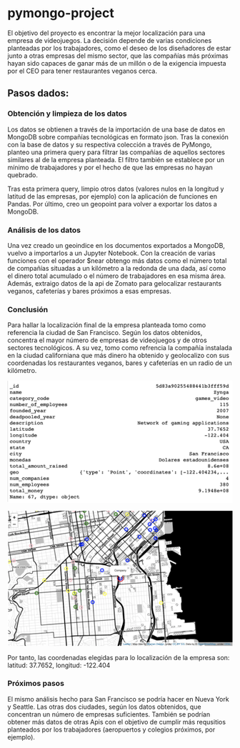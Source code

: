 # pymongo-project

El objetivo del proyecto es encontrar la mejor localización para una empresa de videojuegos. La decisión depende de varias condiciones planteadas por los trabajadores, como el deseo de los diseñadores de estar junto a otras empresas del mismo sector, que las compañías más próximas hayan sido capaces de ganar más de un millón o de la exigencia impuesta por el CEO para tener restaurantes veganos cerca.

## Pasos dados:

### Obtención y limpieza de los datos

Los datos se obtienen a través de la importación de una base de datos en MongoDB sobre compañías tecnológicas en formato json. Tras la conexión con la base de datos y su respectiva colección a través de PyMongo, planteo una primera query para filtrar las compañías de aquellos sectores similares al de la empresa planteada. El filtro también se establece por un mínimo de trabajadores y por el hecho de que las empresas no hayan quebrado.

Tras esta primera query, limpio otros datos (valores nulos en la longitud y latitud de las empresas, por ejemplo) con la aplicación de funciones en Pandas. Por último, creo un geopoint para volver a exportar los datos a MongoDB.

### Análisis de los datos

Una vez creado un geoindice en los documentos exportados a MongoDB, vuelvo a importarlos a un Jupyter Notebook. Con la creación de varias funciones con el operador $near obtengo más datos como el número total de compañías situadas a un kilómetro a la redonda de una dada, así como el dinero total acumulado o el número de trabajadores en esa misma área. Además, extraigo datos de la api de Zomato para gelocalizar restaurants veganos, cafeterías y bares próximos a esas empresas. 


### Conclusión

Para hallar la localización final de la empresa planteada tomo como referencia la ciudad de San Francisco. Según los datos obtenidos, concentra el mayor número de empresas de videojuegos y de otros sectores tecnológicos. A su vez, tomo como refrencia la compañía instalada en la ciudad californiana que más dinero ha obtenido y geolocalizo con sus coordenadas los restaurantes veganos, bares y cafeterías en un radio de un kilómetro.


![alt text](https://raw.githubusercontent.com/inespchavarri/pymongo-project/master/output/empresa.png)

![alt text](https://raw.githubusercontent.com/inespchavarri/pymongo-project/master/output/mapa.png)


Por tanto, las coordenadas elegidas para lo localización de la empresa son: latitud: 37.7652, longitud: -122.404


### Próximos pasos

El mismo análisis hecho para San Francisco se podría hacer en Nueva York y Seattle. Las otras dos ciudades, según los datos obtenidos, que concentran un número de empresas suficientes. También se podrían obtener más datos de otras Apis con el objetivo de cumplir más requsitios planteados por los trabajadores (aeropuertos y colegios próximos, por ejemplo).
